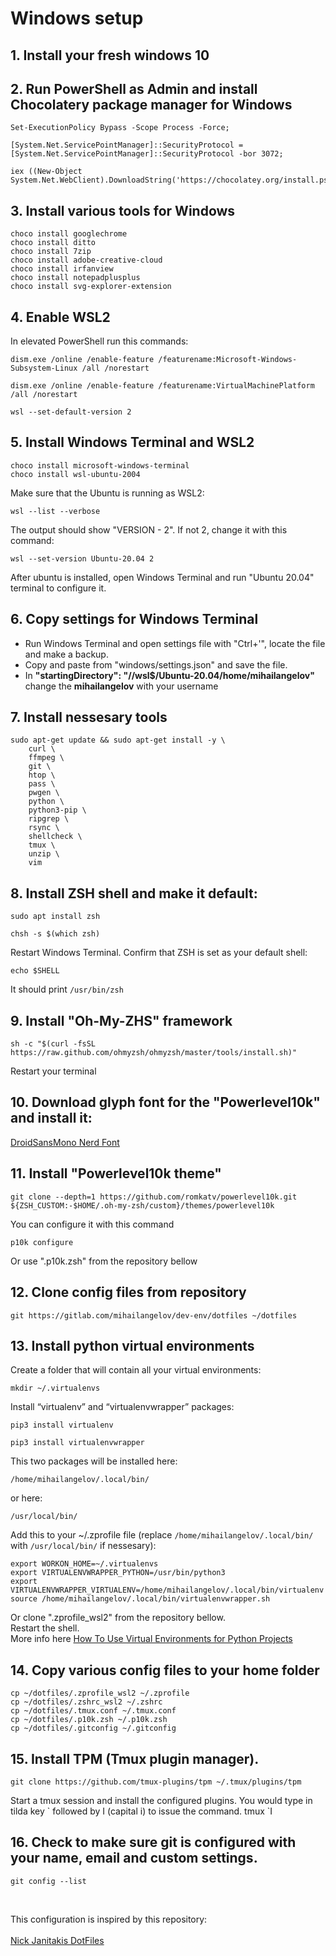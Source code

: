 # Windows setup

## 1. Install your fresh windows 10

## 2. Run PowerShell as Admin and install Chocolatery package manager for Windows

```
Set-ExecutionPolicy Bypass -Scope Process -Force;

[System.Net.ServicePointManager]::SecurityProtocol = [System.Net.ServicePointManager]::SecurityProtocol -bor 3072;

iex ((New-Object System.Net.WebClient).DownloadString('https://chocolatey.org/install.ps1'))
```

## 3. Install various tools for Windows

```
choco install googlechrome
choco install ditto
choco install 7zip
choco install adobe-creative-cloud
choco install irfanview
choco install notepadplusplus
choco install svg-explorer-extension
```

## 4. Enable WSL2

In elevated PowerShell run this commands:

```
dism.exe /online /enable-feature /featurename:Microsoft-Windows-Subsystem-Linux /all /norestart

dism.exe /online /enable-feature /featurename:VirtualMachinePlatform /all /norestart

wsl --set-default-version 2
```

## 5. Install Windows Terminal and WSL2

```
choco install microsoft-windows-terminal
choco install wsl-ubuntu-2004
```

Make sure that the Ubuntu is running as WSL2:
```
wsl --list --verbose
```
The output should show "VERSION - 2". If not 2, change it with this command:
```
wsl --set-version Ubuntu-20.04 2
```
After ubuntu is installed, open Windows Terminal and run "Ubuntu 20.04" terminal to configure it.

## 6. Copy settings for Windows Terminal
- Run Windows Terminal and open settings file with "Ctrl+'", locate the file and make a backup.
- Copy and paste from "windows/settings.json" and save the file.
- In **"startingDirectory": "//wsl$/Ubuntu-20.04/home/mihailangelov"** change the **mihailangelov** with your username

## 7. Install nessesary tools

```
sudo apt-get update && sudo apt-get install -y \
    curl \
    ffmpeg \
    git \
    htop \
    pass \
    pwgen \
    python \
    python3-pip \
    ripgrep \
    rsync \
    shellcheck \
    tmux \
    unzip \
    vim
```

## 8. Install ZSH shell and make it default:

```
sudo apt install zsh

chsh -s $(which zsh)
```
Restart Windows Terminal.
Confirm that ZSH is set as your default shell:
```
echo $SHELL
```
It should print `/usr/bin/zsh`

## 9. Install "Oh-My-ZHS" framework

```
sh -c "$(curl -fsSL https://raw.github.com/ohmyzsh/ohmyzsh/master/tools/install.sh)"
```
Restart your terminal

## 10. Download glyph font for the "Powerlevel10k" and install it:

[DroidSansMono Nerd Font](https://gitlab.com/mihailangelov/dev-env/p10k_fonts/Droid%20%Sans%20%Mono%20%Nerd%20%Font%20%Complete.otf)


## 11. Install "Powerlevel10k theme"

```
git clone --depth=1 https://github.com/romkatv/powerlevel10k.git ${ZSH_CUSTOM:-$HOME/.oh-my-zsh/custom}/themes/powerlevel10k
```
You can configure it with this command
```
p10k configure
```
Or use ".p10k.zsh" from the repository bellow

## 12. Clone config files from repository

```
git https://gitlab.com/mihailangelov/dev-env/dotfiles ~/dotfiles
```

## 13. Install python virtual environments

Create a folder that will contain all your virtual environments:
```
mkdir ~/.virtualenvs
```

Install “virtualenv” and “virtualenvwrapper” packages:
```
pip3 install virtualenv

pip3 install virtualenvwrapper
```

This two packages will be installed here:

```
/home/mihailangelov/.local/bin/
```

or here:

```
/usr/local/bin/
```


Add this to your ~/.zprofile file (replace `/home/mihailangelov/.local/bin/` with `/usr/local/bin/` if nessesary):
```
export WORKON_HOME=~/.virtualenvs
export VIRTUALENVWRAPPER_PYTHON=/usr/bin/python3
export VIRTUALENVWRAPPER_VIRTUALENV=/home/mihailangelov/.local/bin/virtualenv
source /home/mihailangelov/.local/bin/virtualenvwrapper.sh
```

Or clone ".zprofile_wsl2" from the repository bellow.
<br>
Restart the shell.
<br>
More info here [How To Use Virtual Environments for Python Projects](http://www.patricksoftwareblog.com/how-to-use-virtual-environments-for-python-projects/)

## 14. Copy various config files to your home folder

```
cp ~/dotfiles/.zprofile_wsl2 ~/.zprofile
cp ~/dotfiles/.zshrc_wsl2 ~/.zshrc
cp ~/dotfiles/.tmux.conf ~/.tmux.conf
cp ~/dotfiles/.p10k.zsh ~/.p10k.zsh
cp ~/dotfiles/.gitconfig ~/.gitconfig
```

## 15. Install TPM (Tmux plugin manager).

```
git clone https://github.com/tmux-plugins/tpm ~/.tmux/plugins/tpm
```
Start a tmux session and install the configured plugins. You would type in
tilda key \` followed by I (capital i) to issue the command.
tmux
`I

## 16. Check to make sure git is configured with your name, email and custom settings.

```
git config --list
```
<br>  

This configuration is inspired by this repository:<br>  
[Nick Janitakis DotFiles](https://github.com/nickjj/dotfiles)